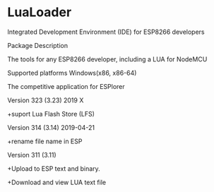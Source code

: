 # LuaLoader

Integrated Development Environment (IDE) for ESP8266 developers

Package Description

The tools for any ESP8266 developer, including a LUA for NodeMCU

Supported platforms
Windows(x86, x86-64)

The competitive application for ESPlorer

Version 323 (3.23) 2019 X

+suport Lua Flash Store (LFS)

Version 314 (3.14) 2019-04-21

+rename file name in ESP

Version 311 (3.11)

+Upload to ESP text and binary.

+Download and view LUA text file

